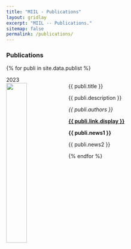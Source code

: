 ```yaml
---
title: "MIIL - Publications"
layout: gridlay
excerpt: "MIIL -- Publications."
sitemap: false
permalink: /publications/
---
```



### Publications

{% for publi in site.data.publist %}

<div class="row">
<div class="col-sm-1 clearfix">2023
</div>
<div class="col-sm-11 clearfix">
 <div class="well">
  <pubtit>{{ publi.title }}</pubtit>
  <img src="{{ site.url }}{{ site.baseurl }}/images/pubpic/{{ publi.image }}" class="img-responsive" width="33%" style="float: left" />
  <p>{{ publi.description }}</p>
  <p><em>{{ publi.authors }}</em></p>
  <p><strong><a href="{{ publi.link.url }}">{{ publi.link.display }}</a></strong></p>
  <p class="text-danger"><strong> {{ publi.news1 }}</strong></p>
  <p> {{ publi.news2 }}</p>
 </div>
 </div>

{% endfor %}